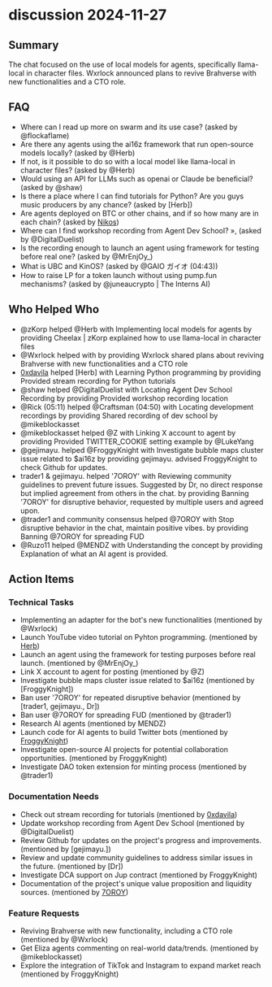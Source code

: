 # discussion 2024-11-27

## Summary

The chat focused on the use of local models for agents, specifically llama-local in character files. Wxrlock announced plans to revive Brahverse with new functionalities and a CTO role.

## FAQ

- Where can I read up more on swarm and its use case? (asked by @flockaflame)
- Are there any agents using the ai16z framework that run open-source models locally? (asked by @Herb)
- If not, is it possible to do so with a local model like llama-local in character files? (asked by @Herb)
- Would using an API for LLMs such as openai or Claude be beneficial? (asked by @shaw)
- Is there a place where I can find tutorials for Python? Are you guys music producers by any chance? (asked by [Herb])
- Are agents deployed on BTC or other chains, and if so how many are in each chain? (asked by [Nikos](01:56))
- Where can I find workshop recording from Agent Dev School? », (asked by @DigitalDuelist)
- Is the recording enough to launch an agent using framework for testing before real one? (asked by @MrEnjOy\_)
- What is UBC and KinOS? (asked by @GAIO ガイオ (04:43))
- How to raise LP for a token launch without using pump.fun mechanisms? (asked by @juneaucrypto | The Interns AI)

## Who Helped Who

- @zKorp helped @Herb with Implementing local models for agents by providing Cheelax | zKorp explained how to use llama-local in character files
- @Wxrlock helped with by providing Wxrlock shared plans about reviving Brahverse with new functionalities and a CTO
  role
- [0xdavila](01:30) helped [Herb] with Learning Python programming by providing Provided stream recording for Python tutorials
- @shaw helped @DigitalDuelist with Locating Agent Dev School Recording by providing Provided workshop recording location
- @Rick (05:11) helped @Craftsman (04:50) with Locating development recordings by providing Shared recording of dev school by @mikeblockasset
- @mikeblockasset helped @Z with Linking X account to agent by providing Provided TWITTER_COOKIE setting example by @LukeYang
- @gejimayu. helped @FroggyKnight with Investigate bubble maps cluster issue related to $ai16z by providing gejimayu. advised FroggyKnight to check Github for updates.
- trader1 & gejimayu. helped '7OROY' with Reviewing community guidelines to prevent future issues. Suggested by Dr, no direct response but implied agreement from others in the chat. by providing Banning '7OROY' for disruptive behavior, requested by multiple users and agreed upon.
- @trader1 and community consensus helped @7OROY with Stop disruptive behavior in the chat, maintain positive vibes. by providing Banning @7OROY for spreading FUD
- @Ruzo11 helped @MENDZ with Understanding the concept by providing Explanation of what an AI agent is provided.

## Action Items

### Technical Tasks

- Implementing an adapter for the bot's new functionalities (mentioned by @Wxrlock)
- Launch YouTube video tutorial on Pyhton programming. (mentioned by [Herb](01:33))
- Launch an agent using the framework for testing purposes before real launch. (mentioned by @MrEnjOy\_)
- Link X account to agent for posting (mentioned by @Z)
- Investigate bubble maps cluster issue related to $ai16z (mentioned by [FroggyKnight])
- Ban user '7OROY' for repeated disruptive behavior (mentioned by [trader1, gejimayu., Dr])
- Ban user @7OROY for spreading FUD (mentioned by @trader1)
- Research AI agents (mentioned by MENDZ)
- Launch code for AI agents to build Twitter bots (mentioned by [FroggyKnight](06:32))
- Investigate open-source AI projects for potential collaboration opportunities. (mentioned by FroggyKnight)
- Investigate DAO token extension for minting process (mentioned by @trader1)

### Documentation Needs

- Check out stream recording for tutorials (mentioned by [0xdavila](01:30))
- Update workshop recording from Agent Dev School (mentioned by @DigitalDuelist)
- Review Github for updates on the project's progress and improvements. (mentioned by [gejimayu.])
- Review and update community guidelines to address similar issues in the future. (mentioned by [Dr])
- Investigate DCA support on Jup contract (mentioned by FroggyKnight)
- Documentation of the project's unique value proposition and liquidity sources. (mentioned by [7OROY](06:34))

### Feature Requests

- Reviving Brahverse with new functionality, including a CTO role (mentioned by @Wxrlock)
- Get Eliza agents commenting on real-world data/trends. (mentioned by @mikeblockasset)
- Explore the integration of TikTok and Instagram to expand market reach (mentioned by FroggyKnight)
